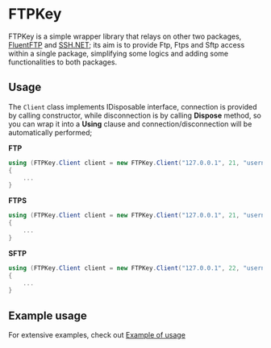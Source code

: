 # FTPKey
FTPKey is a simple wrapper library that relays on other two packages, [FluentFTP](https://github.com/robinrodricks/FluentFTP) and [SSH.NET](https://github.com/sshnet/SSH.NET); its aim is to provide Ftp, Ftps and Sftp access within a single package, simplifying some logics and adding some functionalities to both packages.

## Usage
The `Client` class implements IDisposable interface, connection is provided by calling constructor, while disconnection is by calling **Dispose** method, so you can wrap it into a **Using** clause and connection/disconnection will be automatically performed;

**FTP**
```C#
using (FTPKey.Client client = new FTPKey.Client("127.0.0.1", 21, "username", "password", "remotefolder", FTPKey.ConnectionProtocol.Ftp, FTPKey.EncryptionType.None))
{
    ...
}
```
**FTPS**
```C#
using (FTPKey.Client client = new FTPKey.Client("127.0.0.1", 21, "username", "password", "remotefolder", FTPKey.ConnectionProtocol.Ftps, FTPKey.EncryptionType.Explicit))
{
    ...
}
```
**SFTP**
```C#
using (FTPKey.Client client = new FTPKey.Client("127.0.0.1", 22, "username", "password", "remotefolder", FTPKey.ConnectionProtocol.Sftp, FTPKey.EncryptionType.Implicit))
{
    ...
}
```

## Example usage
For extensive examples, check out [Example of usage](https://github.com/andrea-quartini/FTPKey/wiki/Example-of-usage)
